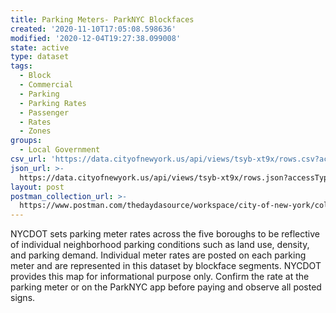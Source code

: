 ```yaml
---
title: Parking Meters- ParkNYC Blockfaces
created: '2020-11-10T17:05:08.598636'
modified: '2020-12-04T19:27:38.099008'
state: active
type: dataset
tags:
  - Block
  - Commercial
  - Parking
  - Parking Rates
  - Passenger
  - Rates
  - Zones
groups:
  - Local Government
csv_url: 'https://data.cityofnewyork.us/api/views/tsyb-xt9x/rows.csv?accessType=DOWNLOAD'
json_url: >-
  https://data.cityofnewyork.us/api/views/tsyb-xt9x/rows.json?accessType=DOWNLOAD
layout: post
postman_collection_url: >-
  https://www.postman.com/thedaydasource/workspace/city-of-new-york/collection/15909983-8e27f459-b2ea-4be0-aa1a-0f9749b04929
---
```

NYCDOT sets parking meter rates across the five boroughs to be reflective of individual neighborhood parking conditions such as land use, density, and parking demand. Individual meter rates are posted on each parking meter and are represented in this dataset by blockface segments. NYCDOT provides this map for informational purpose only. Confirm the rate at the parking meter or on the ParkNYC app before paying and observe all posted signs.

